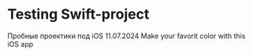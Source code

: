 # Testing Swift-project 
Пробные проектики под iOS
11.07.2024
Make your favorit color with this iOS app
